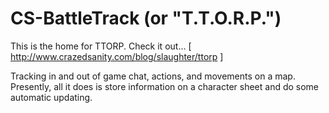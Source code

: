 CS-BattleTrack (or "T.T.O.R.P.")
====================

This is the home for TTORP.  Check it out... [ http://www.crazedsanity.com/blog/slaughter/ttorp ]

Tracking in and out of game chat, actions, and movements on a map.  Presently, all it does is store information on a character sheet and do some automatic updating.
